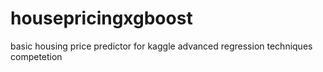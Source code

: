 # housepricingxgboost
basic housing price predictor for kaggle advanced regression techniques competetion

